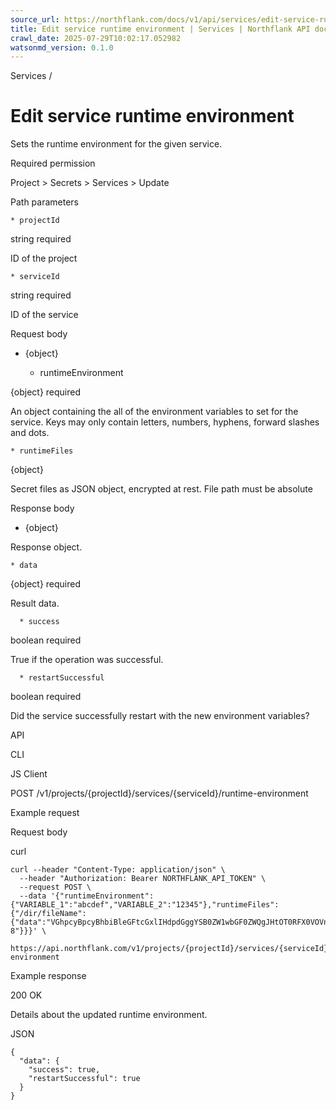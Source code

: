 ```yaml
---
source_url: https://northflank.com/docs/v1/api/services/edit-service-runtime-environment
title: Edit service runtime environment | Services | Northflank API docs
crawl_date: 2025-07-29T10:02:17.052982
watsonmd_version: 0.1.0
---
```


Services / 

# Edit service runtime environment

Sets the runtime environment for the given service.

Required permission

Project > Secrets > Services > Update

Path parameters

    * projectId

string required

ID of the project

    * serviceId

string required

ID of the service




Request body

  * {object}

    * runtimeEnvironment

{object} required

An object containing the all of the environment variables to set for the service. Keys may only contain letters, numbers, hyphens, forward slashes and dots.

    * runtimeFiles

{object}

Secret files as JSON object, encrypted at rest. File path must be absolute




Response body

  * {object}

Response object.

    * data

{object} required

Result data.

      * success

boolean required

True if the operation was successful.

      * restartSuccessful

boolean required

Did the service successfully restart with the new environment variables?




API

CLI

JS Client

POST /v1/projects/{projectId}/services/{serviceId}/runtime-environment

Example request

Request body

curl
    
    
    curl --header "Content-Type: application/json" \
      --header "Authorization: Bearer NORTHFLANK_API_TOKEN" \
      --request POST \
      --data '{"runtimeEnvironment":{"VARIABLE_1":"abcdef","VARIABLE_2":"12345"},"runtimeFiles":{"/dir/fileName":{"data":"VGhpcyBpcyBhbiBleGFtcGxlIHdpdGggYSB0ZW1wbGF0ZWQgJHtOT0RFX0VOVn0gdmFyaWFibGU=","encoding":"utf-8"}}}' \
      https://api.northflank.com/v1/projects/{projectId}/services/{serviceId}/runtime-environment

Example response

200 OK

Details about the updated runtime environment.

JSON
    
    
    {
      "data": {
        "success": true,
        "restartSuccessful": true
      }
    }
